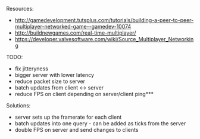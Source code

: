Resources:

- http://gamedevelopment.tutsplus.com/tutorials/building-a-peer-to-peer-multiplayer-networked-game--gamedev-10074
- http://buildnewgames.com/real-time-multiplayer/
- https://developer.valvesoftware.com/wiki/Source_Multiplayer_Networking


TODO:

- fix jitteryness
- bigger server with lower latency
- reduce packet size to server
- batch updates from client <-> server
- reduce FPS on client depending on server/client ping***


Solutions:

- server sets up the framerate for each client
- batch updates into one query - can be added as ticks from the server
- double FPS on server and send changes to clients
